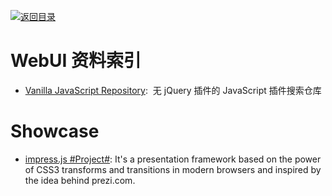 [![返回目录](https://parg.co/UGo)](https://parg.co/b4z) 
 

# WebUI 资料索引



- [Vanilla JavaScript Repository](http://www.vanillalist.com/):  无 jQuery 插件的 JavaScript 插件搜索仓库



# Showcase

- [impress.js #Project#](https://github.com/impress/impress.js/): It's a presentation framework based on the power of CSS3 transforms and transitions in modern browsers and inspired by the idea behind prezi.com.